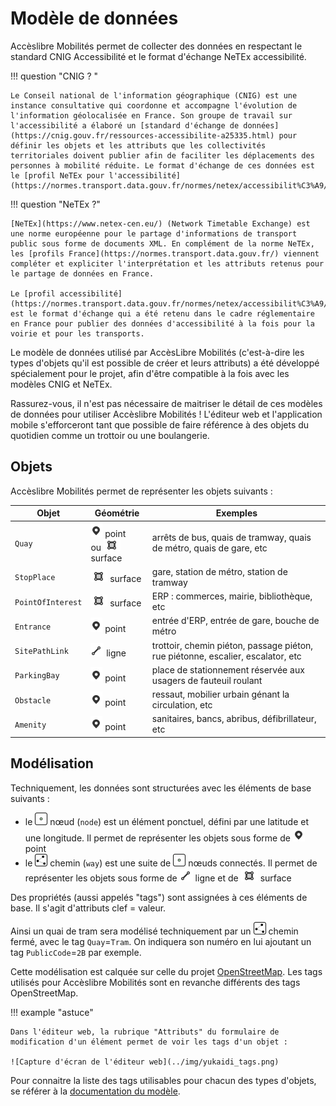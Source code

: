 # Modèle de données

Accèslibre Mobilités permet de collecter des données en respectant le standard CNIG Accessibilité et le format d'échange NeTEx accessibilité.

!!! question "CNIG ? "

    Le Conseil national de l'information géographique (CNIG) est une instance consultative qui coordonne et accompagne l'évolution de l'information géolocalisée en France. Son groupe de travail sur l'accessibilité a élaboré un [standard d'échange de données](https://cnig.gouv.fr/ressources-accessibilite-a25335.html) pour définir les objets et les attributs que les collectivités territoriales doivent publier afin de faciliter les déplacements des personnes à mobilité réduite. Le format d'échange de ces données est le [profil NeTEx pour l'accessibilité](https://normes.transport.data.gouv.fr/normes/netex/accessibilit%C3%A9/).

!!! question "NeTEx ?"

    [NeTEx](https://www.netex-cen.eu/) (Network Timetable Exchange) est une norme européenne pour le partage d'informations de transport public sous forme de documents XML. En complément de la norme NeTEx, les [profils France](https://normes.transport.data.gouv.fr/) viennent compléter et expliciter l'interprétation et les attributs retenus pour le partage de données en France.

    Le [profil accessibilité](https://normes.transport.data.gouv.fr/normes/netex/accessibilit%C3%A9/) est le format d'échange qui a été retenu dans le cadre réglementaire en France pour publier des données d'accessibilité à la fois pour la voirie et pour les transports.

Le modèle de données utilisé par AccèsLibre Mobilités (c'est-à-dire les types d'objets qu'il est possible de créer et leurs attributs) a été développé spécialement pour le projet, afin d'être compatible à la fois avec les modèles CNIG et NeTEx.

Rassurez-vous, il n'est pas nécessaire de maitriser le détail de ces modèles de données pour utiliser Accèslibre Mobilités ! L'éditeur web et l'application mobile s'efforceront tant que possible de faire référence à des objets du quotidien comme un trottoir ou une boulangerie.

## Objets

Accèslibre Mobilités permet de représenter les objets suivants :

[point]: ../img/picto-point.png
[ligne]: ../img/picto-ligne.png
[surface]: ../img/picto-surface.png
[node]: ../img/picto-node.png
[way]: ../img/picto-way.png


| Objet             | Géométrie          | Exemples                                                                        |
| ----------------- | ------------------ | ------------------------------------------------------------------------------- |
| `Quay`            | ![point] point <br>ou ![surface] surface | arrêts de bus, quais de tramway, quais de métro, quais de gare, etc             |
| `StopPlace`       | ![surface] surface | gare, station de métro, station de tramway                                      |
| `PointOfInterest` | ![surface] surface | ERP : commerces, mairie, bibliothèque, etc                                      |
| `Entrance`        | ![point] point     | entrée d'ERP, entrée de gare, bouche de métro                                   |
| `SitePathLink`    | ![ligne] ligne     | trottoir, chemin piéton, passage piéton, rue piétonne, escalier, escalator, etc |
| `ParkingBay`      | ![point] point     | place de stationnement réservée aux usagers de fauteuil roulant                 |
| `Obstacle`        | ![point] point     | ressaut, mobilier urbain génant la circulation, etc                             |
| `Amenity`         | ![point] point     | sanitaires, bancs, abribus, défibrillateur, etc                                 |

## Modélisation

Techniquement, les données sont structurées avec les éléments de base suivants :

* le ![node] nœud (`node`) est un élément ponctuel, défini par une latitude et une longitude. Il permet de représenter les objets sous forme de ![point] point
* le ![way] chemin (`way`) est une suite de ![node] nœuds connectés. Il permet de représenter les objets sous forme de ![ligne] ligne et de ![surface] surface

Des propriétés (aussi appelés "tags") sont assignées à ces éléments de base. Il s'agit d'attributs clef = valeur.

Ainsi un quai de tram sera modélisé techniquement par un ![way] chemin fermé, avec le tag `Quay`=`Tram`. On indiquera son numéro en lui ajoutant un tag `PublicCode`=`2B` par exemple.

Cette modélisation est calquée sur celle du projet [OpenStreetMap](https://www.openstreetmap.org/). Les tags utilisés pour Accèslibre Mobilités sont en revanche différents des tags OpenStreetMap.

!!! example "astuce"

    Dans l'éditeur web, la rubrique "Attributs" du formulaire de modification d'un élément permet de voir les tags d'un objet : 

    ![Capture d'écran de l'éditeur web](../img/yukaidi_tags.png)

Pour connaitre la liste des tags utilisables pour chacun des types d'objets, se référer à la [documentation du modèle](https://gitlab.com/yukaimaps/yukaidi-tagging-schema/-/blob/main/doc/Walk_data_model.md).
